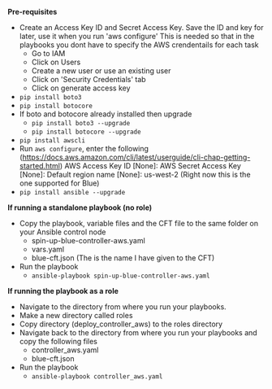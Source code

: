 **Pre-requisites**

* Create an Access Key ID and Secret Access Key. Save the ID and key for later, use it when you run 'aws configure' This is needed so that in the playbooks you dont have to specify the AWS crendentails for each task
  - Go to IAM
  - Click on Users
  - Create a new user or use an existing user
  - Click on 'Security Credentials' tab
  - Click on generate access key  
* `pip install boto3` 
* `pip install botocore`
* If boto and botocore already installed then upgrade
  - `pip install boto3 --upgrade`
  - `pip install botocore --upgrade`
* `pip install awscli`
* Run `aws configure`, enter the following (https://docs.aws.amazon.com/cli/latest/userguide/cli-chap-getting-started.html)
  AWS Access Key ID [None]: 
  AWS Secret Access Key [None]: 
  Default region name [None]: us-west-2 (Right now this is the one supported for Blue)
* `pip install ansible --upgrade`

**If running a standalone playbook (no role)**
* Copy the playbook, variable files and the CFT file to the same folder on your Ansible control node
  - spin-up-blue-controller-aws.yaml
  - vars.yaml
  - blue-cft.json (The is the name I have given to the CFT) 
* Run the playbook
  - `ansible-playbook spin-up-blue-controller-aws.yaml`

**If running the playbook as a role**
* Navigate to the directory from where you run your playbooks.
* Make a new directory called roles
* Copy directory (deploy_controller_aws) to the roles directory
* Navigate back to the directory from where you run your playbooks and copy the following files
  - controller_aws.yaml
  - blue-cft.json
* Run the playbook
  - `ansible-playbook controller_aws.yaml`
